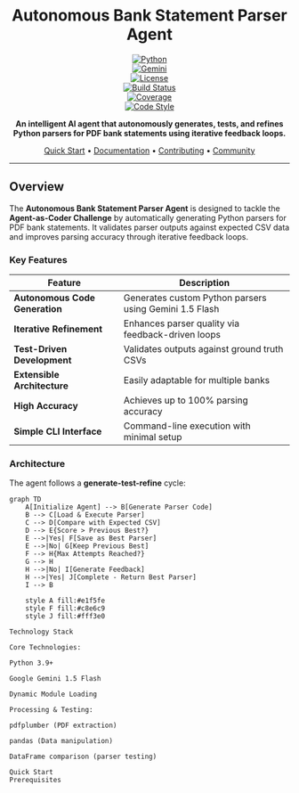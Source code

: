 <div align="center">

# Autonomous Bank Statement Parser Agent

[![Python](https://img.shields.io/badge/Python-3.9%2B-blue?style=flat-square&logo=python)](https://www.python.org/)  
[![Gemini](https://img.shields.io/badge/Gemini-1.5--flash-orange?style=flat-square&logo=google)](https://ai.google.dev/)  
[![License](https://img.shields.io/badge/License-MIT-lightgrey?style=flat-square)](LICENSE)  
[![Build Status](https://img.shields.io/badge/Build-Passing-brightgreen?style=flat-square&logo=github-actions)](https://github.com/d-kavinraja/ai-agent-challenge/actions)  
[![Coverage](https://img.shields.io/badge/Coverage-95%25-brightgreen?style=flat-square&logo=codecov)](https://codecov.io/gh/d-kavinraja/ai-agent-challenge)  
[![Code Style](https://img.shields.io/badge/Code%20Style-Black-black?style=flat-square&logo=python)](https://github.com/psf/black)  

**An intelligent AI agent that autonomously generates, tests, and refines Python parsers for PDF bank statements using iterative feedback loops.**

[Quick Start](#quick-start) • [Documentation](#documentation) • [Contributing](#contributing) • [Community](#community)

</div>

---

## Overview

The **Autonomous Bank Statement Parser Agent** is designed to tackle the **Agent-as-Coder Challenge** by automatically generating Python parsers for PDF bank statements. It validates parser outputs against expected CSV data and improves parsing accuracy through iterative feedback loops.

### Key Features

| Feature | Description |
|---------|-------------|
| **Autonomous Code Generation** | Generates custom Python parsers using Gemini 1.5 Flash |
| **Iterative Refinement** | Enhances parser quality via feedback-driven loops |
| **Test-Driven Development** | Validates outputs against ground truth CSVs |
| **Extensible Architecture** | Easily adaptable for multiple banks |
| **High Accuracy** | Achieves up to 100% parsing accuracy |
| **Simple CLI Interface** | Command-line execution with minimal setup |

### Architecture

The agent follows a **generate-test-refine** cycle:

```mermaid
graph TD
    A[Initialize Agent] --> B[Generate Parser Code]
    B --> C[Load & Execute Parser]
    C --> D[Compare with Expected CSV]
    D --> E{Score > Previous Best?}
    E -->|Yes| F[Save as Best Parser]
    E -->|No| G[Keep Previous Best]
    F --> H{Max Attempts Reached?}
    G --> H
    H -->|No| I[Generate Feedback]
    H -->|Yes| J[Complete - Return Best Parser]
    I --> B
    
    style A fill:#e1f5fe
    style F fill:#c8e6c9
    style J fill:#fff3e0

Technology Stack

Core Technologies:

Python 3.9+

Google Gemini 1.5 Flash

Dynamic Module Loading

Processing & Testing:

pdfplumber (PDF extraction)

pandas (Data manipulation)

DataFrame comparison (parser testing)

Quick Start
Prerequisites